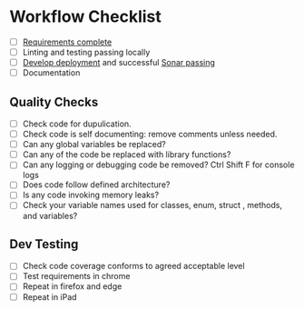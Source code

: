# Workflow Checklist

- [ ] [Requirements complete]()
- [ ] Linting and testing passing locally
- [ ] [Develop deployment](https://eu-west-2.console.aws.amazon.com/codesuite/codepipeline/pipelines/df-ae-pipeline-system/view?region=eu-west-2) and successful [Sonar passing](https://sonarcloud.io/dashboard?id=defence-forecaster%3Adefence-forecaster)
- [ ] Documentation

## Quality Checks

- [ ] Check code for dupulication.
- [ ] Check code is self documenting: remove comments unless needed.
- [ ] Can any global variables be replaced?
- [ ] Can any of the code be replaced with library functions?
- [ ] Can any logging or debugging code be removed? Ctrl Shift F for console logs
- [ ] Does code follow defined architecture?
- [ ] Is any code invoking memory leaks?
- [ ] Check your variable names used for classes, enum, struct , methods, and variables?

## Dev Testing

- [ ] Check code coverage conforms to agreed acceptable level
- [ ] Test requirements in chrome
- [ ] Repeat in firefox and edge
- [ ] Repeat in iPad
